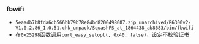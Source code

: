 ### fbwifi
* `5eaadb7b8fda6cb566bb79b78e84bd8200498087.zip_unarchived/R6300v2-V1.0.2.86_1.0.51.chk_unpack/SquashFS_at_1864438_ab8683/bin/fbwifi`
* 在`0x25298`函数调用`curl_easy_setopt(, 0x40, false)`，设定不校验证书
